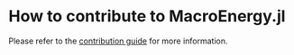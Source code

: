 # How to contribute to MacroEnergy.jl

Please refer to the [contribution guide](https://macroenergy.github.io/MacroEnergy.jl/dev/how_to_contribute) for more information.

